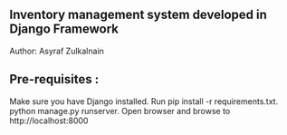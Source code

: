 ## Inventory management system developed in Django Framework
Author: Asyraf Zulkalnain

## Pre-requisites :

Make sure you have Django installed. Run pip install -r requirements.txt.
python manage.py runserver. Open browser and browse to http://localhost:8000
